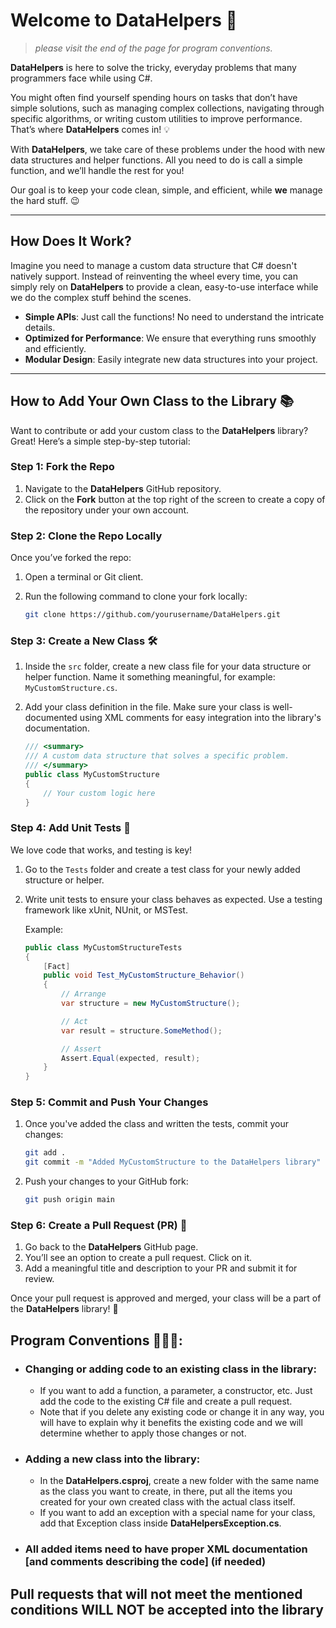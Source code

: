 # Welcome to **DataHelpers** 🚀

> *please visit the end of the page for program conventions.*


**DataHelpers** is here to solve the tricky, everyday problems that many programmers face while using C#. 

You might often find yourself spending hours on tasks that don’t have simple solutions, such as managing complex collections, navigating through specific algorithms, or writing custom utilities to improve performance. That’s where **DataHelpers** comes in! 💡

With **DataHelpers**, we take care of these problems under the hood with new data structures and helper functions. All you need to do is call a simple function, and we’ll handle the rest for you!

Our goal is to keep your code clean, simple, and efficient, while **we** manage the hard stuff. 😉

---

## How Does It Work?

Imagine you need to manage a custom data structure that C# doesn't natively support. Instead of reinventing the wheel every time, you can simply rely on **DataHelpers** to provide a clean, easy-to-use interface while we do the complex stuff behind the scenes.

- **Simple APIs**: Just call the functions! No need to understand the intricate details.
- **Optimized for Performance**: We ensure that everything runs smoothly and efficiently.
- **Modular Design**: Easily integrate new data structures into your project.

---

## How to Add Your Own Class to the Library 📚

Want to contribute or add your custom class to the **DataHelpers** library? Great! Here’s a simple step-by-step tutorial:

### Step 1: Fork the Repo

1. Navigate to the **DataHelpers** GitHub repository.
2. Click on the **Fork** button at the top right of the screen to create a copy of the repository under your own account.

### Step 2: Clone the Repo Locally

Once you’ve forked the repo:

1. Open a terminal or Git client.
2. Run the following command to clone your fork locally:

   ```bash
   git clone https://github.com/yourusername/DataHelpers.git
   ```
### Step 3: Create a New Class 🛠️

1. Inside the `src` folder, create a new class file for your data structure or helper function. Name it something meaningful, for example: `MyCustomStructure.cs`.

2. Add your class definition in the file. Make sure your class is well-documented using XML comments for easy integration into the library's documentation.

   ```csharp
   /// <summary>
   /// A custom data structure that solves a specific problem.
   /// </summary>
   public class MyCustomStructure
   {
       // Your custom logic here
   }
   ```
### Step 4: Add Unit Tests 🧪

We love code that works, and testing is key!

1. Go to the `Tests` folder and create a test class for your newly added structure or helper.
2. Write unit tests to ensure your class behaves as expected. Use a testing framework like xUnit, NUnit, or MSTest.

   Example:

   ```csharp
   public class MyCustomStructureTests
   {
       [Fact]
       public void Test_MyCustomStructure_Behavior()
       {
           // Arrange
           var structure = new MyCustomStructure();

           // Act
           var result = structure.SomeMethod();

           // Assert
           Assert.Equal(expected, result);
       }
   }
   ```
### Step 5: Commit and Push Your Changes

1. Once you've added the class and written the tests, commit your changes:

   ```bash
   git add .
   git commit -m "Added MyCustomStructure to the DataHelpers library"
   ```
2. Push your changes to your GitHub fork:
   ```bash
   git push origin main
   ```

### Step 6: Create a Pull Request (PR) 📝

1. Go back to the **DataHelpers** GitHub page.
2. You’ll see an option to create a pull request. Click on it.
3. Add a meaningful title and description to your PR and submit it for review.

Once your pull request is approved and merged, your class will be a part of the **DataHelpers** library! 🎉
## Program Conventions 🤝👨‍💻:
   - ### Changing or adding code to an existing class in the library:
     - If you want to add a function, a parameter, a constructor, etc.
       Just add the code to the existing C# file and create a pull request.
     - Note that if you delete any existing code or change it in any way, you will have to explain why it benefits
       the existing code and we will determine whether to apply those changes or not.
   - ### Adding a new class into the library:
     - In the **DataHelpers.csproj**, create a new folder with the same name as the class you want to create,
       in there, put all the items you created for your own created class with the actual class itself.
     - If you want to add an exception with a special name for your class, add that Exception class inside **DataHelpersException.cs**.
   - ### All added items need to have proper XML documentation [and comments describing the code] (if needed)
## **Pull requests that will not meet the mentioned conditions WILL NOT be accepted into the library**
